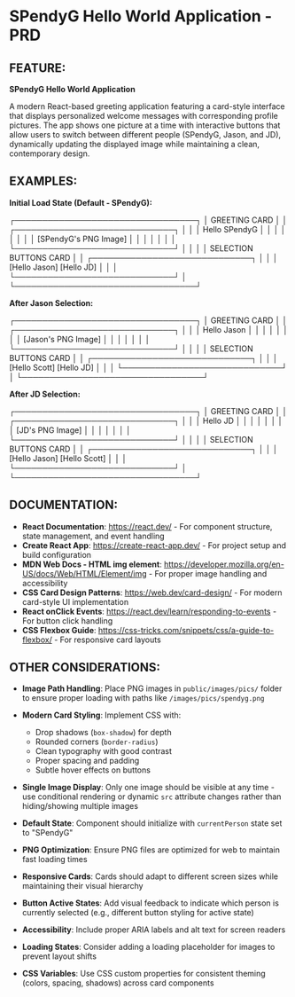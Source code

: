 # SPendyG Hello World Application - PRD

## FEATURE:

**SPendyG Hello World Application**

A modern React-based greeting application featuring a card-style interface that displays personalized welcome messages with corresponding profile pictures. The app shows one picture at a time with interactive buttons that allow users to switch between different people (SPendyG, Jason, and JD), dynamically updating the displayed image while maintaining a clean, contemporary design.

## EXAMPLES:

**Initial Load State (Default - SPendyG):**

┌─────────────────────────────────┐
│          GREETING CARD          │
│  ┌─────────────────────────────┐ │
│  │      Hello SPendyG          │ │
│  │                             │ │
│  │   [SPendyG's PNG Image]     │ │
│  │                             │ │
│  └─────────────────────────────┘ │
│                                 │
│     SELECTION BUTTONS CARD      │
│  ┌─────────────────────────────┐ │
│  │ [Hello Jason] [Hello JD]    │ │
│  └─────────────────────────────┘ │
└─────────────────────────────────┘

**After Jason Selection:**

┌─────────────────────────────────┐
│          GREETING CARD          │
│  ┌─────────────────────────────┐ │
│  │      Hello Jason            │ │
│  │                             │ │
│  │   [Jason's PNG Image]       │ │
│  │                             │ │
│  └─────────────────────────────┘ │
│                                 │
│     SELECTION BUTTONS CARD      │
│  ┌─────────────────────────────┐ │
│  │ [Hello Scott] [Hello JD]    │ │
│  └─────────────────────────────┘ │
└─────────────────────────────────┘

**After JD Selection:**

┌─────────────────────────────────┐
│          GREETING CARD          │
│  ┌─────────────────────────────┐ │
│  │      Hello JD               │ │
│  │                             │ │
│  │   [JD's PNG Image]          │ │
│  │                             │ │
│  └─────────────────────────────┘ │
│                                 │
│     SELECTION BUTTONS CARD      │
│  ┌─────────────────────────────┐ │
│  │ [Hello Jason] [Hello Scott] │ │
│  └─────────────────────────────┘ │
└─────────────────────────────────┘

## DOCUMENTATION:

- **React Documentation**: https://react.dev/ - For component structure, state management, and event handling
- **Create React App**: https://create-react-app.dev/ - For project setup and build configuration
- **MDN Web Docs - HTML img element**: https://developer.mozilla.org/en-US/docs/Web/HTML/Element/img - For proper image handling and accessibility
- **CSS Card Design Patterns**: https://web.dev/card-design/ - For modern card-style UI implementation
- **React onClick Events**: https://react.dev/learn/responding-to-events - For button click handling
- **CSS Flexbox Guide**: https://css-tricks.com/snippets/css/a-guide-to-flexbox/ - For responsive card layouts


## OTHER CONSIDERATIONS:

- **Image Path Handling**: Place PNG images in `public/images/pics/` folder to ensure proper loading with paths like `/images/pics/spendyg.png`

- **Modern Card Styling**: Implement CSS with:
  - Drop shadows (`box-shadow`) for depth
  - Rounded corners (`border-radius`)
  - Clean typography with good contrast
  - Proper spacing and padding
  - Subtle hover effects on buttons

- **Single Image Display**: Only one image should be visible at any time - use conditional rendering or dynamic `src` attribute changes rather than hiding/showing multiple images

- **Default State**: Component should initialize with `currentPerson` state set to "SPendyG"

- **PNG Optimization**: Ensure PNG files are optimized for web to maintain fast loading times

- **Responsive Cards**: Cards should adapt to different screen sizes while maintaining their visual hierarchy

- **Button Active States**: Add visual feedback to indicate which person is currently selected (e.g., different button styling for active state)

- **Accessibility**: Include proper ARIA labels and alt text for screen readers

- **Loading States**: Consider adding a loading placeholder for images to prevent layout shifts

- **CSS Variables**: Use CSS custom properties for consistent theming (colors, spacing, shadows) across card components